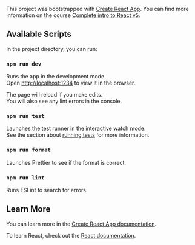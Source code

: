 This project was bootstrapped with [Create React App](https://github.com/facebook/create-react-app).
You can find more information on the course [Complete intro to React v5](https://github.com/btholt/complete-intro-to-react-v5).

## Available Scripts

In the project directory, you can run:

### `npm run dev`

Runs the app in the development mode.<br>
Open [http://localhost:1234](http://localhost:1234) to view it in the browser.

The page will reload if you make edits.<br>
You will also see any lint errors in the console.

### `npm run test`

Launches the test runner in the interactive watch mode.<br>
See the section about [running tests](https://facebook.github.io/create-react-app/docs/running-tests) for more information.

### `npm run format`

Launches Prettier to see if the format is correct.

### `npm run lint`

Runs ESLint to search for errors.

## Learn More

You can learn more in the [Create React App documentation](https://facebook.github.io/create-react-app/docs/getting-started).

To learn React, check out the [React documentation](https://reactjs.org/).
